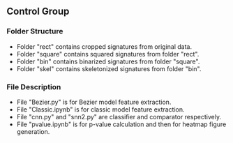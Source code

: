 ## Control Group
### Folder Structure
- Folder "rect" contains cropped signatures from original data.
- Folder "square" contains squared signatures from folder "rect".
- Folder "bin" contains binarized signatures from folder "square".
- Folder "skel" contains skeletonized signatures from folder "bin".

### File Description
- File "Bezier.py" is for Bezier model feature extraction.
- File "Classic.ipynb" is for classic model feature extraction.
- File "cnn.py" and "snn2.py" are classifier and comparator respectively.
- File "pvalue.ipynb" is for p-value calculation and then for heatmap figure generation.